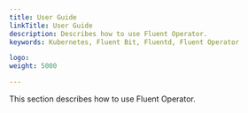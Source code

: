 ```yaml
---
title: User Guide
linkTitle: User Guide
description: Describes how to use Fluent Operator.
keywords: Kubernetes, Fluent Bit, Fluentd, Fluent Operator

logo: 
weight: 5000

---
```


This section describes how to use Fluent Operator.
